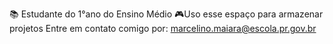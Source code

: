 


📚 Estudante do 1°ano do Ensino Médio 
🎮Uso esse espaço para armazenar projetos
Entre em contato comigo por: marcelino.maiara@escola.pr.gov.br
